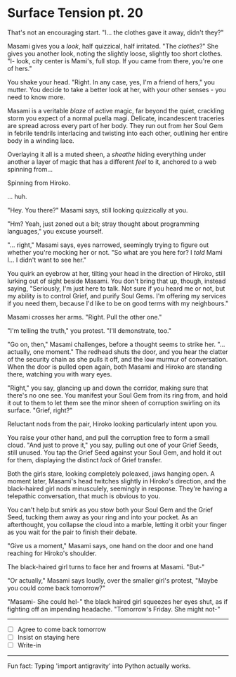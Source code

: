 # Surface Tension pt. 20

That's not an encouraging start. "I... the clothes gave it away, didn't they?"

Masami gives you a *look*, half quizzical, half irritated. "The *clothes*?" She gives you another look, noting the slightly loose, slightly too short clothes. "I- look, city center is Mami's, full stop. If you came from there, you're one of hers."

You shake your head. "Right. In any case, yes, I'm a friend of hers," you mutter. You decide to take a better look at her, with your other senses - you need to know more.

Masami is a veritable *blaze* of active magic, far beyond the quiet, crackling storm you expect of a normal puella magi. Delicate, incandescent traceries are spread across every part of her body. They run out from her Soul Gem in febrile tendrils interlacing and twisting into each other, outlining her entire body in a winding lace.

Overlaying it all is a muted sheen, a *sheathe* hiding everything under another a layer of magic that has a different *feel* to it, anchored to a web spinning from...

Spinning from Hiroko.

... huh.

"Hey. You there?" Masami says, still looking quizzically at you.

"Hm? Yeah, just zoned out a bit; stray thought about programming languages," you excuse yourself.

"... right," Masami says, eyes narrowed, seemingly trying to figure out whether you're mocking her or not. "So what are you here for? I *told* Mami I... I didn't want to see her."

You quirk an eyebrow at her, tilting your head in the direction of Hiroko, still lurking out of sight beside Masami. You don't bring that up, though, instead saying, "Seriously, I'm just here to talk. Not sure if you heard me or not, but my ability is to control Grief, and purify Soul Gems. I'm offering my services if you need them, because I'd like to be on good terms with my neighbours."

Masami crosses her arms. "Right. Pull the other one."

"I'm telling the truth," you protest. "I'll demonstrate, too."

"Go on, then," Masami challenges, before a thought seems to strike her. "... actually, one moment." The redhead shuts the door, and you hear the clatter of the security chain as she pulls it off, and the low murmur of conversation. When the door is pulled open again, both Masami and Hiroko are standing there, watching you with wary eyes.

"Right," you say, glancing up and down the corridor, making sure that there's no one see. You manifest your Soul Gem from its ring from, and hold it out to them to let them see the minor sheen of corruption swirling on its surface. "Grief, right?"

Reluctant nods from the pair, Hiroko looking particularly intent upon you.

You raise your other hand, and pull the corruption free to form a small cloud. "And just to prove it," you say, pulling out one of your Grief Seeds, still unused. You tap the Grief Seed against your Soul Gem, and hold it out for them, displaying the distinct *lack* of Grief transfer.

Both the girls stare, looking completely poleaxed, jaws hanging open. A moment later, Masami's head twitches slightly in Hiroko's direction, and the black-haired girl nods minusculely, seemingly in response. They're having a telepathic conversation, that much is obvious to you.

You can't help but smirk as you stow both your Soul Gem and the Grief Seed, tucking them away as your ring and into your pocket. As an afterthought, you collapse the cloud into a marble, letting it orbit your finger as you wait for the pair to finish their debate.

"Give us a moment," Masami says, one hand on the door and one hand reaching for Hiroko's shoulder.

The black-haired girl turns to face her and frowns at Masami. "But-"

"Or actually," Masami says loudly, over the smaller girl's protest, "Maybe you could come back tomorrow?"

"Masami- She could hel-" the black haired girl squeezes her eyes shut, as if fighting off an impending headache. "Tomorrow's Friday. She might not-"

---

- [ ] Agree to come back tomorrow
- [ ] Insist on staying here
- [ ] Write-in

---

Fun fact: Typing 'import antigravity' into Python actually works.
